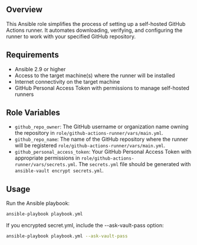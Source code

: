 ## Overview

This Ansible role simplifies the process of setting up a self-hosted GitHub Actions runner. It automates downloading, verifying, and configuring the runner to work with your specified GitHub repository.

## Requirements

- Ansible 2.9 or higher
- Access to the target machine(s) where the runner will be installed
- Internet connectivity on the target machine
- GitHub Personal Access Token with permissions to manage self-hosted runners

## Role Variables

- `github_repo_owner`: The GitHub username or organization name owning the repository in `role/github-actions-runner/vars/main.yml`.
- `github_repo_name`: The name of the GitHub repository where the runner will be registered `role/github-actions-runner/vars/main.yml`.
- `github_personal_access_token`: Your GitHub Personal Access Token with appropriate permissions in `role/github-actions-runner/vars/secrets.yml`. The `secrets.yml` file should be generated with `ansible-vault encrypt secrets.yml`. 

## Usage

Run the Ansible playbook:
```bash
ansible-playbook playbook.yml
```
If you encrypted secret.yml, include the --ask-vault-pass option:
```bash
ansible-playbook playbook.yml --ask-vault-pass
```
